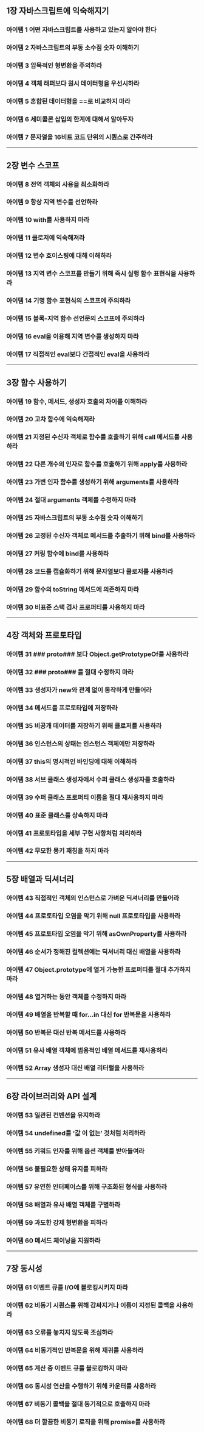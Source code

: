 ## 1장 자바스크립트에 익숙해지기

### 아이템 1 어떤 자바스크립트를 사용하고 있는지 알아야 한다

### 아이템 2 자바스크립트의 부동 소수점 숫자 이해하기

### 아이템 3 암묵적인 형변환을 주의하라

### 아이템 4 객체 래퍼보다 원시 데이터형을 우선시하라

### 아이템 5 혼합된 데이터형을 ==로 비교하지 마라

### 아이템 6 세미콜론 삽입의 한계에 대해서 알아두자

### 아이템 7 문자열을 16비트 코드 단위의 시퀀스로 간주하라

---

## 2장 변수 스코프

### 아이템 8 전역 객체의 사용을 최소화하라

### 아이템 9 항상 지역 변수를 선언하라

### 아이템 10 with를 사용하지 마라

### 아이템 11 클로저에 익숙해져라

### 아이템 12 변수 호이스팅에 대해 이해하라

### 아이템 13 지역 변수 스코프를 만들기 위해 즉시 실행 함수 표현식을 사용하라

### 아이템 14 기명 함수 표현식의 스코프에 주의하라

### 아이템 15 블록-지역 함수 선언문의 스코프에 주의하라

### 아이템 16 eval을 이용해 지역 변수를 생성하지 마라

### 아이템 17 직접적인 eval보다 간접적인 eval을 사용하라

---

## 3장 함수 사용하기

### 아이템 19 함수, 메서드, 생성자 호출의 차이를 이해하라

### 아이템 20 고차 함수에 익숙해져라

### 아이템 21 지정된 수신자 객체로 함수를 호출하기 위해 call 메서드를 사용하라

### 아이템 22 다른 개수의 인자로 함수를 호출하기 위해 apply를 사용하라

### 아이템 23 가변 인자 함수를 생성하기 위해 arguments를 사용하라

### 아이템 24 절대 arguments 객체를 수정하지 마라

### 아이템 25 자바스크립트의 부동 소수점 숫자 이해하기

### 아이템 26 고정된 수신자 객체로 메서드를 추출하기 위해 bind를 사용하라

### 아이템 27 커링 함수에 bind를 사용하라

### 아이템 28 코드를 캡슐화하기 위해 문자열보다 클로저를 사용하라

### 아이템 29 함수의 toString 메서드에 의존하지 마라

### 아이템 30 비표준 스택 검사 프로퍼티를 사용하지 마라

---

## 4장 객체와 프로토타입

### 아이템 31 ### proto### 보다 Object.getPrototypeOf를 사용하라

### 아이템 32 ### proto### 를 절대 수정하지 마라

### 아이템 33 생성자가 new와 관계 없이 동작하게 만들어라

### 아이템 34 메서드를 프로토타입에 저장하라

### 아이템 35 비공개 데이터를 저장하기 위해 클로저를 사용하라

### 아이템 36 인스턴스의 상태는 인스턴스 객체에만 저장하라

### 아이템 37 this의 명시적인 바인딩에 대해 이해하라

### 아이템 38 서브 클래스 생성자에서 수퍼 클래스 생성자를 호출하라

### 아이템 39 수퍼 클래스 프로퍼티 이름을 절대 재사용하지 마라

### 아이템 40 표준 클래스를 상속하지 마라

### 아이템 41 프로토타입을 세부 구현 사항처럼 처리하라

### 아이템 42 무모한 몽키 패칭을 하지 마라

---

## 5장 배열과 딕셔너리

### 아이템 43 직접적인 객체의 인스턴스로 가벼운 딕셔너리를 만들어라

### 아이템 44 프로토타입 오염을 막기 위해 null 프로토타입을 사용하라

### 아이템 45 프로토타입 오염을 막기 위해 asOwnProperty를 사용하라

### 아이템 46 순서가 정해진 컬렉션에는 딕셔너리 대신 배열을 사용하라

### 아이템 47 Object.prototype에 열거 가능한 프로퍼티를 절대 추가하지 마라

### 아이템 48 열거하는 동안 객체를 수정하지 마라

### 아이템 49 배열을 반복할 때 for...in 대신 for 반복문을 사용하라

### 아이템 50 반복문 대신 반복 메서드를 사용하라

### 아이템 51 유사 배열 객체에 범용적인 배열 메서드를 재사용하라

### 아이템 52 Array 생성자 대신 배열 리터럴을 사용하라

---

## 6장 라이브러리와 API 설계

### 아이템 53 일관된 컨벤션을 유지하라

### 아이템 54 undefined를 ‘값 이 없는’ 것처럼 처리하라

### 아이템 55 키워드 인자를 위해 옵션 객체를 받아들여라

### 아이템 56 불필요한 상태 유지를 피하라

### 아이템 57 유연한 인터페이스를 위해 구조화된 형식을 사용하라

### 아이템 58 배열과 유사 배열 객체를 구별하라

### 아이템 59 과도한 강제 형변환을 피하라

### 아이템 60 메서드 체이닝을 지원하라

---

## 7장 동시성

### 아이템 61 이벤트 큐를 I/O에 블로킹시키지 마라

### 아이템 62 비동기 시퀀스를 위해 감싸지거나 이름이 지정된 콜백을 사용하라

### 아이템 63 오류를 놓치지 않도록 조심하라

### 아이템 64 비동기적인 반복문을 위해 재귀를 사용하라

### 아이템 65 계산 중 이벤트 큐를 블로킹하지 마라

### 아이템 66 동시성 연산을 수행하기 위해 카운터를 사용하라

### 아이템 67 비동기 콜백을 절대 동기적으로 호출하지 마라

### 아이템 68 더 깔끔한 비동기 로직을 위해 promise를 사용하라
